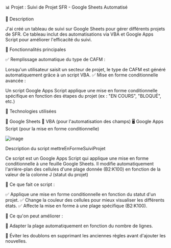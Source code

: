 📊 Projet : Suivi de Projet SFR - Google Sheets Automatisé


🔹 Description


J'ai créé un tableau de suivi sur Google Sheets pour gérer différents projets de SFR. Ce tableau inclut des automatisations via VBA et Google Apps Script pour améliorer l'efficacité du suivi.

🔹 Fonctionnalités principales

✅ Remplissage automatique du type de CAFM :



Lorsqu'un utilisateur saisit un secteur de projet, le type de CAFM est généré automatiquement grâce à un script VBA.
✅ Mise en forme conditionnelle avancée :



Un script Google Apps Script applique une mise en forme conditionnelle spécifique en fonction des étapes du projet (ex : "EN COURS", "BLOQUÉ", etc.)



🔹 Technologies utilisées

📝 Google Sheets
📌 VBA (pour l'automatisation des champs)
🖥️ Google Apps Script (pour la mise en forme conditionnelle)


![image](https://github.com/user-attachments/assets/5a8360fc-a5ca-4556-8e41-f87478588cbd)


Description du script mettreEnFormeSuiviProjet


Ce script est un Google Apps Script qui applique une mise en forme conditionnelle à une feuille Google Sheets. Il modifie automatiquement l'arrière-plan des cellules d'une plage donnée (B2:K100) en fonction de la valeur de la colonne J (statut du projet)


📌 Ce que fait ce script :


✅ Applique une mise en forme conditionnelle en fonction du statut d'un projet.
✅ Change la couleur des cellules pour mieux visualiser les différents états.
✅ Affecte la mise en forme à une plage spécifique (B2:K100).

📌 Ce qu'on peut améliorer :


🔹 Adapter la plage automatiquement en fonction du nombre de lignes.



🔹 Éviter les doublons en supprimant les anciennes règles avant d'ajouter les nouvelles.








